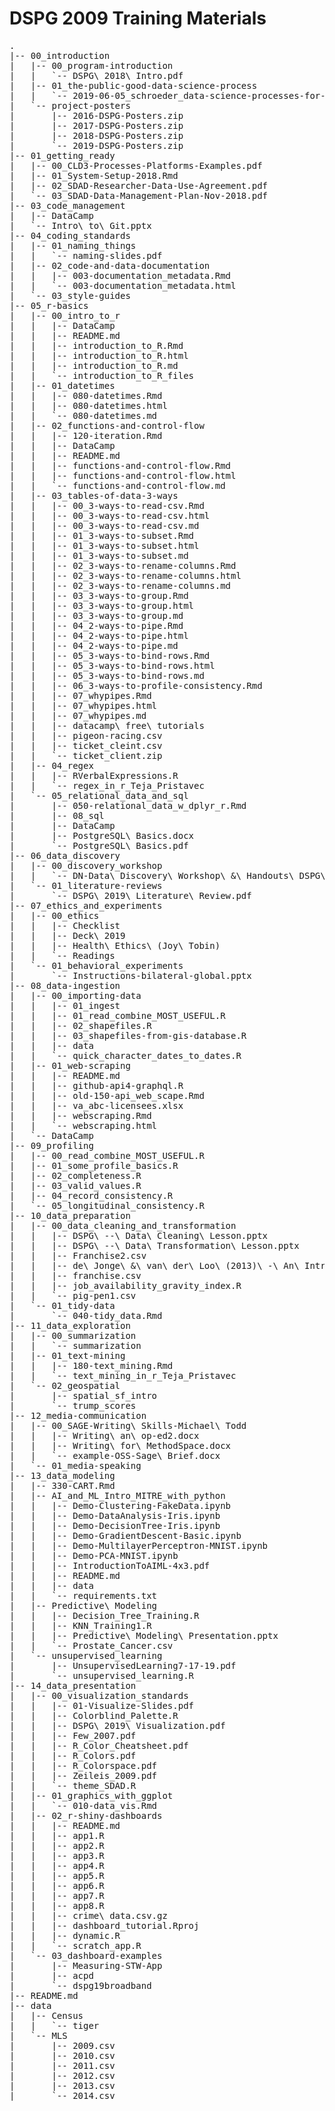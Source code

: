 # DSPG 2009 Training Materials
<pre>
.
|-- 00_introduction
|   |-- 00_program-introduction
|   |   `-- DSPG\ 2018\ Intro.pdf
|   |-- 01_the-public-good-data-science-process
|   |   `-- 2019-06-05_schroeder_data-science-processes-for-evidence-based-policy.pptx
|   `-- project-posters
|       |-- 2016-DSPG-Posters.zip
|       |-- 2017-DSPG-Posters.zip
|       |-- 2018-DSPG-Posters.zip
|       `-- 2019-DSPG-Posters.zip
|-- 01_getting_ready
|   |-- 00_CLD3-Processes-Platforms-Examples.pdf
|   |-- 01_System-Setup-2018.Rmd
|   |-- 02_SDAD-Researcher-Data-Use-Agreement.pdf
|   `-- 03_SDAD-Data-Management-Plan-Nov-2018.pdf
|-- 03_code_management
|   |-- DataCamp
|   `-- Intro\ to\ Git.pptx
|-- 04_coding_standards
|   |-- 01_naming_things
|   |   `-- naming-slides.pdf
|   |-- 02_code-and-data-documentation
|   |   |-- 003-documentation_metadata.Rmd
|   |   `-- 003-documentation_metadata.html
|   `-- 03_style-guides
|-- 05_r-basics
|   |-- 00_intro_to_r
|   |   |-- DataCamp
|   |   |-- README.md
|   |   |-- introduction_to_R.Rmd
|   |   |-- introduction_to_R.html
|   |   |-- introduction_to_R.md
|   |   `-- introduction_to_R_files
|   |-- 01_datetimes
|   |   |-- 080-datetimes.Rmd
|   |   |-- 080-datetimes.html
|   |   `-- 080-datetimes.md
|   |-- 02_functions-and-control-flow
|   |   |-- 120-iteration.Rmd
|   |   |-- DataCamp
|   |   |-- README.md
|   |   |-- functions-and-control-flow.Rmd
|   |   |-- functions-and-control-flow.html
|   |   `-- functions-and-control-flow.md
|   |-- 03_tables-of-data-3-ways
|   |   |-- 00_3-ways-to-read-csv.Rmd
|   |   |-- 00_3-ways-to-read-csv.html
|   |   |-- 00_3-ways-to-read-csv.md
|   |   |-- 01_3-ways-to-subset.Rmd
|   |   |-- 01_3-ways-to-subset.html
|   |   |-- 01_3-ways-to-subset.md
|   |   |-- 02_3-ways-to-rename-columns.Rmd
|   |   |-- 02_3-ways-to-rename-columns.html
|   |   |-- 02_3-ways-to-rename-columns.md
|   |   |-- 03_3-ways-to-group.Rmd
|   |   |-- 03_3-ways-to-group.html
|   |   |-- 03_3-ways-to-group.md
|   |   |-- 04_2-ways-to-pipe.Rmd
|   |   |-- 04_2-ways-to-pipe.html
|   |   |-- 04_2-ways-to-pipe.md
|   |   |-- 05_3-ways-to-bind-rows.Rmd
|   |   |-- 05_3-ways-to-bind-rows.html
|   |   |-- 05_3-ways-to-bind-rows.md
|   |   |-- 06_3-ways-to-profile-consistency.Rmd
|   |   |-- 07_whypipes.Rmd
|   |   |-- 07_whypipes.html
|   |   |-- 07_whypipes.md
|   |   |-- datacamp\ free\ tutorials
|   |   |-- pigeon-racing.csv
|   |   |-- ticket_cleint.csv
|   |   `-- ticket_client.zip
|   |-- 04_regex
|   |   |-- RVerbalExpressions.R
|   |   `-- regex_in_r_Teja_Pristavec
|   `-- 05_relational_data_and_sql
|       |-- 050-relational_data_w_dplyr_r.Rmd
|       |-- 08_sql
|       |-- DataCamp
|       |-- PostgreSQL\ Basics.docx
|       `-- PostgreSQL\ Basics.pdf
|-- 06_data_discovery
|   |-- 00_discovery_workshop
|   |   `-- DN-Data\ Discovery\ Workshop\ &\ Handouts\ DSPG\ [Autosaved].pptx
|   `-- 01_literature-reviews
|       `-- DSPG\ 2019\ Literature\ Review.pdf
|-- 07_ethics_and_experiments
|   |-- 00_ethics
|   |   |-- Checklist
|   |   |-- Deck\ 2019
|   |   |-- Health\ Ethics\ (Joy\ Tobin)
|   |   `-- Readings
|   `-- 01_behavioral_experiments
|       `-- Instructions-bilateral-global.pptx
|-- 08_data-ingestion
|   |-- 00_importing-data
|   |   |-- 01_ingest
|   |   |-- 01_read_combine_MOST_USEFUL.R
|   |   |-- 02_shapefiles.R
|   |   |-- 03_shapefiles-from-gis-database.R
|   |   |-- data
|   |   `-- quick_character_dates_to_dates.R
|   |-- 01_web-scraping
|   |   |-- README.md
|   |   |-- github-api4-graphql.R
|   |   |-- old-150-api_web_scape.Rmd
|   |   |-- va_abc-licensees.xlsx
|   |   |-- webscraping.Rmd
|   |   `-- webscraping.html
|   `-- DataCamp
|-- 09_profiling
|   |-- 00_read_combine_MOST_USEFUL.R
|   |-- 01_some_profile_basics.R
|   |-- 02_completeness.R
|   |-- 03_valid_values.R
|   |-- 04_record_consistency.R
|   `-- 05_longitudinal_consistency.R
|-- 10_data_preparation
|   |-- 00_data_cleaning_and_transformation
|   |   |-- DSPG\ --\ Data\ Cleaning\ Lesson.pptx
|   |   |-- DSPG\ --\ Data\ Transformation\ Lesson.pptx
|   |   |-- Franchise2.csv
|   |   |-- de\ Jonge\ &\ van\ der\ Loo\ (2013)\ -\ An\ Introduction\ to\ Data\ Cleaning\ with\ R.pdf
|   |   |-- franchise.csv
|   |   |-- job_availability_gravity_index.R
|   |   `-- pig-pen1.csv
|   `-- 01_tidy-data
|       `-- 040-tidy_data.Rmd
|-- 11_data_exploration
|   |-- 00_summarization
|   |   `-- summarization
|   |-- 01_text-mining
|   |   |-- 180-text_mining.Rmd
|   |   `-- text_mining_in_r_Teja_Pristavec
|   `-- 02_geospatial
|       |-- spatial_sf_intro
|       `-- trump_scores
|-- 12_media-communication
|   |-- 00_SAGE-Writing\ Skills-Michael\ Todd
|   |   |-- Writing\ an\ op-ed2.docx
|   |   |-- Writing\ for\ MethodSpace.docx
|   |   `-- example-OSS-Sage\ Brief.docx
|   `-- 01_media-speaking
|-- 13_data_modeling
|   |-- 330-CART.Rmd
|   |-- AI_and_ML_Intro_MITRE_with_python
|   |   |-- Demo-Clustering-FakeData.ipynb
|   |   |-- Demo-DataAnalysis-Iris.ipynb
|   |   |-- Demo-DecisionTree-Iris.ipynb
|   |   |-- Demo-GradientDescent-Basic.ipynb
|   |   |-- Demo-MultilayerPerceptron-MNIST.ipynb
|   |   |-- Demo-PCA-MNIST.ipynb
|   |   |-- IntroductionToAIML-4x3.pdf
|   |   |-- README.md
|   |   |-- data
|   |   `-- requirements.txt
|   |-- Predictive\ Modeling
|   |   |-- Decision_Tree_Training.R
|   |   |-- KNN_Training1.R
|   |   |-- Predictive\ Modeling\ Presentation.pptx
|   |   `-- Prostate_Cancer.csv
|   `-- unsupervised_learning
|       |-- UnsupervisedLearning7-17-19.pdf
|       `-- unsupervised_learning.R
|-- 14_data_presentation
|   |-- 00_visualization_standards
|   |   |-- 01-Visualize-Slides.pdf
|   |   |-- Colorblind_Palette.R
|   |   |-- DSPG\ 2019\ Visualization.pdf
|   |   |-- Few_2007.pdf
|   |   |-- R_Color_Cheatsheet.pdf
|   |   |-- R_Colors.pdf
|   |   |-- R_Colorspace.pdf
|   |   |-- Zeileis_2009.pdf
|   |   `-- theme_SDAD.R
|   |-- 01_graphics_with_ggplot
|   |   `-- 010-data_vis.Rmd
|   |-- 02_r-shiny-dashboards
|   |   |-- README.md
|   |   |-- app1.R
|   |   |-- app2.R
|   |   |-- app3.R
|   |   |-- app4.R
|   |   |-- app5.R
|   |   |-- app6.R
|   |   |-- app7.R
|   |   |-- app8.R
|   |   |-- crime\ data.csv.gz
|   |   |-- dashboard_tutorial.Rproj
|   |   |-- dynamic.R
|   |   `-- scratch_app.R
|   `-- 03_dashboard-examples
|       |-- Measuring-STW-App
|       |-- acpd
|       `-- dspg19broadband
|-- README.md
|-- data
|   |-- Census
|   |   `-- tiger
|   `-- MLS
|       |-- 2009.csv
|       |-- 2010.csv
|       |-- 2011.csv
|       |-- 2012.csv
|       |-- 2013.csv
|       `-- 2014.csv
</pre>
